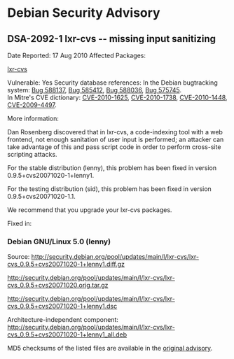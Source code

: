 
Debian Security Advisory
========================


DSA-2092-1 lxr-cvs -- missing input sanitizing
----------------------------------------------



Date Reported:
17 Aug 2010
Affected Packages:

[lxr-cvs](https://packages.debian.org/src:lxr-cvs)

Vulnerable:
Yes
Security database references:
In the Debian bugtracking system: [Bug 588137](https://bugs.debian.org/cgi-bin/bugreport.cgi?bug=588137), [Bug 585412](https://bugs.debian.org/cgi-bin/bugreport.cgi?bug=585412), [Bug 588036](https://bugs.debian.org/cgi-bin/bugreport.cgi?bug=588036), [Bug 575745](https://bugs.debian.org/cgi-bin/bugreport.cgi?bug=575745).  
In Mitre's CVE dictionary: [CVE-2010-1625](https://security-tracker.debian.org/tracker/CVE-2010-1625), [CVE-2010-1738](https://security-tracker.debian.org/tracker/CVE-2010-1738), [CVE-2010-1448](https://security-tracker.debian.org/tracker/CVE-2010-1448), [CVE-2009-4497](https://security-tracker.debian.org/tracker/CVE-2009-4497).  

More information:

Dan Rosenberg discovered that in lxr-cvs, a code-indexing tool with a
web frontend, not enough sanitation of user input is performed; an
attacker can take advantage of this and pass script code in order to
perform cross-site scripting attacks.


For the stable distribution (lenny), this problem has been fixed in
version 0.9.5+cvs20071020-1+lenny1.


For the testing distribution (sid), this problem has been fixed in
version 0.9.5+cvs20071020-1.1.


We recommend that you upgrade your lxr-cvs packages.



Fixed in:

### Debian GNU/Linux 5.0 (lenny)



Source:
 <http://security.debian.org/pool/updates/main/l/lxr-cvs/lxr-cvs_0.9.5+cvs20071020-1+lenny1.diff.gz>  

<http://security.debian.org/pool/updates/main/l/lxr-cvs/lxr-cvs_0.9.5+cvs20071020.orig.tar.gz>  

<http://security.debian.org/pool/updates/main/l/lxr-cvs/lxr-cvs_0.9.5+cvs20071020-1+lenny1.dsc>  

Architecture-independent component:
 <http://security.debian.org/pool/updates/main/l/lxr-cvs/lxr-cvs_0.9.5+cvs20071020-1+lenny1_all.deb>  


MD5 checksums of the listed files are available in the [original advisory](https://lists.debian.org/debian-security-announce/2010/msg00137.html).





